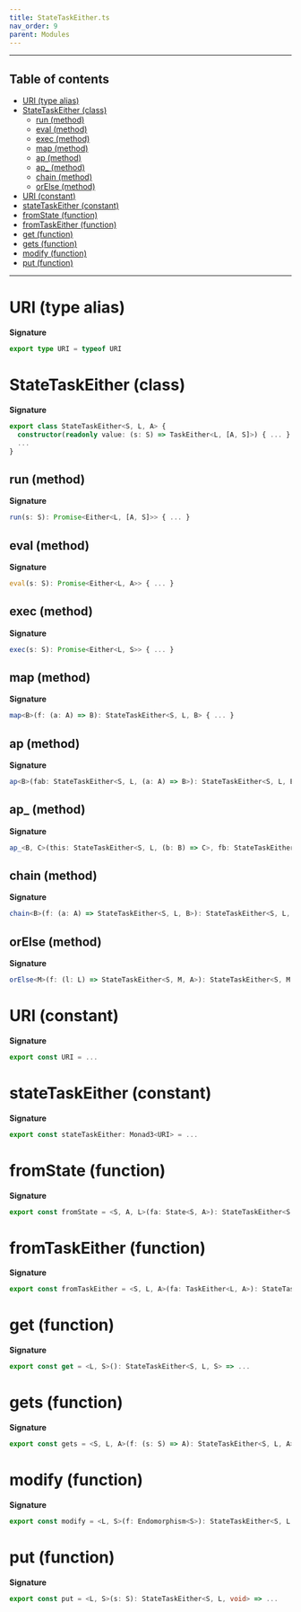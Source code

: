 ```yaml
---
title: StateTaskEither.ts
nav_order: 9
parent: Modules
---
```


---

<h2 class="text-delta">Table of contents</h2>

- [URI (type alias)](#uri-type-alias)
- [StateTaskEither (class)](#statetaskeither-class)
  - [run (method)](#run-method)
  - [eval (method)](#eval-method)
  - [exec (method)](#exec-method)
  - [map (method)](#map-method)
  - [ap (method)](#ap-method)
  - [ap\_ (method)](#ap_-method)
  - [chain (method)](#chain-method)
  - [orElse (method)](#orelse-method)
- [URI (constant)](#uri-constant)
- [stateTaskEither (constant)](#statetaskeither-constant)
- [fromState (function)](#fromstate-function)
- [fromTaskEither (function)](#fromtaskeither-function)
- [get (function)](#get-function)
- [gets (function)](#gets-function)
- [modify (function)](#modify-function)
- [put (function)](#put-function)

---

# URI (type alias)

**Signature**

```ts
export type URI = typeof URI
```

# StateTaskEither (class)

**Signature**

```ts
export class StateTaskEither<S, L, A> {
  constructor(readonly value: (s: S) => TaskEither<L, [A, S]>) { ... }
  ...
}
```

## run (method)

**Signature**

```ts
run(s: S): Promise<Either<L, [A, S]>> { ... }
```

## eval (method)

**Signature**

```ts
eval(s: S): Promise<Either<L, A>> { ... }
```

## exec (method)

**Signature**

```ts
exec(s: S): Promise<Either<L, S>> { ... }
```

## map (method)

**Signature**

```ts
map<B>(f: (a: A) => B): StateTaskEither<S, L, B> { ... }
```

## ap (method)

**Signature**

```ts
ap<B>(fab: StateTaskEither<S, L, (a: A) => B>): StateTaskEither<S, L, B> { ... }
```

## ap\_ (method)

**Signature**

```ts
ap_<B, C>(this: StateTaskEither<S, L, (b: B) => C>, fb: StateTaskEither<S, L, B>): StateTaskEither<S, L, C> { ... }
```

## chain (method)

**Signature**

```ts
chain<B>(f: (a: A) => StateTaskEither<S, L, B>): StateTaskEither<S, L, B> { ... }
```

## orElse (method)

**Signature**

```ts
orElse<M>(f: (l: L) => StateTaskEither<S, M, A>): StateTaskEither<S, M, A> { ... }
```

# URI (constant)

**Signature**

```ts
export const URI = ...
```

# stateTaskEither (constant)

**Signature**

```ts
export const stateTaskEither: Monad3<URI> = ...
```

# fromState (function)

**Signature**

```ts
export const fromState = <S, A, L>(fa: State<S, A>): StateTaskEither<S, L, A> => ...
```

# fromTaskEither (function)

**Signature**

```ts
export const fromTaskEither = <S, L, A>(fa: TaskEither<L, A>): StateTaskEither<S, L, A> => ...
```

# get (function)

**Signature**

```ts
export const get = <L, S>(): StateTaskEither<S, L, S> => ...
```

# gets (function)

**Signature**

```ts
export const gets = <S, L, A>(f: (s: S) => A): StateTaskEither<S, L, A> => ...
```

# modify (function)

**Signature**

```ts
export const modify = <L, S>(f: Endomorphism<S>): StateTaskEither<S, L, void> => ...
```

# put (function)

**Signature**

```ts
export const put = <L, S>(s: S): StateTaskEither<S, L, void> => ...
```
